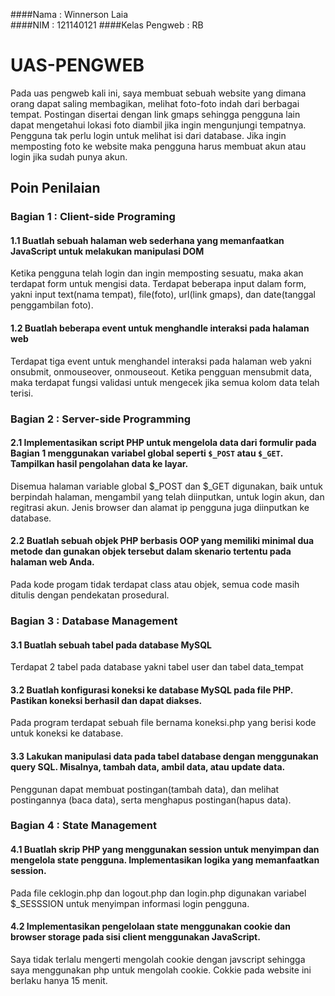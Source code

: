 ####Nama : Winnerson Laia <br>
####NIM : 121140121
####Kelas Pengweb : RB

# UAS-PENGWEB
Pada uas pengweb kali ini, saya membuat sebuah website yang dimana orang dapat saling membagikan, melihat foto-foto indah dari berbagai tempat. Postingan disertai dengan link gmaps sehingga pengguna lain dapat mengetahui lokasi foto diambil jika ingin mengunjungi tempatnya. Pengguna tak perlu login untuk melihat isi dari database. Jika ingin memposting foto ke website maka pengguna harus membuat akun atau login jika sudah punya akun. 

## **Poin Penilaian**
### Bagian 1 : Client-side Programing
#### 1.1 Buatlah sebuah halaman web sederhana yang memanfaatkan JavaScript untuk melakukan manipulasi DOM

Ketika pengguna telah login dan ingin memposting sesuatu, maka akan terdapat form untuk mengisi data. Terdapat beberapa input dalam form, yakni input text(nama tempat), file(foto), url(link gmaps), dan date(tanggal penggambilan foto).

#### 1.2 Buatlah beberapa event untuk menghandle interaksi pada halaman web

Terdapat tiga event untuk menghandel interaksi pada halaman web yakni onsubmit, onmouseover, onmouseout. Ketika pengguan mensubmit data, maka terdapat fungsi validasi untuk mengecek jika semua kolom data telah terisi. 

### Bagian 2 : Server-side Programming
#### 2.1 Implementasikan script PHP untuk mengelola data dari formulir pada Bagian 1 menggunakan variabel global seperti `$_POST` atau `$_GET`. Tampilkan hasil pengolahan data ke layar.

Disemua halaman variable global $_POST dan $_GET digunakan, baik untuk berpindah halaman, mengambil yang telah diinputkan, untuk login akun, dan regitrasi akun. Jenis browser dan alamat ip pengguna juga diinputkan ke database.

#### 2.2 Buatlah sebuah objek PHP berbasis OOP yang memiliki minimal dua metode dan gunakan objek tersebut dalam skenario tertentu pada halaman web Anda.

Pada kode progam tidak terdapat class atau objek, semua code masih ditulis dengan pendekatan prosedural.

### Bagian 3 : Database Management
#### 3.1 Buatlah sebuah tabel pada database MySQL

Terdapat 2 tabel pada database yakni tabel user dan tabel data_tempat

#### 3.2 Buatlah konfigurasi koneksi ke database MySQL pada file PHP. Pastikan koneksi berhasil dan dapat diakses.

Pada program terdapat sebuah file bernama koneksi.php yang berisi kode untuk koneksi ke database.

#### 3.3 Lakukan manipulasi data pada tabel database dengan menggunakan query SQL. Misalnya, tambah data, ambil data, atau update data.

Penggunan dapat membuat postingan(tambah data), dan melihat postingannya (baca data), serta menghapus postingan(hapus data).

### Bagian 4 : State Management
#### 4.1 Buatlah skrip PHP yang menggunakan session untuk menyimpan dan mengelola state pengguna. Implementasikan logika yang memanfaatkan session.

Pada file ceklogin.php dan logout.php dan login.php digunakan variabel $_SESSSION untuk menyimpan informasi login pengguna.

#### 4.2 Implementasikan pengelolaan state menggunakan cookie dan browser storage pada sisi client menggunakan JavaScript.

Saya tidak terlalu mengerti mengolah cookie dengan javscript sehingga saya menggunakan php untuk mengolah cookie. Cokkie pada website ini berlaku hanya 15 menit.











